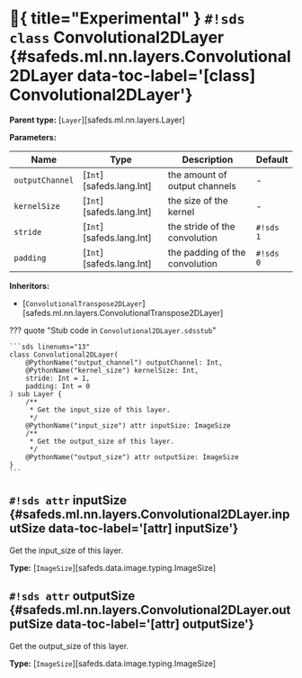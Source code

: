 # :test_tube:{ title="Experimental" } `#!sds class` Convolutional2DLayer {#safeds.ml.nn.layers.Convolutional2DLayer data-toc-label='[class] Convolutional2DLayer'}

**Parent type:** [`Layer`][safeds.ml.nn.layers.Layer]

**Parameters:**

| Name | Type | Description | Default |
|------|------|-------------|---------|
| `outputChannel` | [`Int`][safeds.lang.Int] | the amount of output channels | - |
| `kernelSize` | [`Int`][safeds.lang.Int] | the size of the kernel | - |
| `stride` | [`Int`][safeds.lang.Int] | the stride of the convolution | `#!sds 1` |
| `padding` | [`Int`][safeds.lang.Int] | the padding of the convolution | `#!sds 0` |

**Inheritors:**

- [`ConvolutionalTranspose2DLayer`][safeds.ml.nn.layers.ConvolutionalTranspose2DLayer]

??? quote "Stub code in `Convolutional2DLayer.sdsstub`"

    ```sds linenums="13"
    class Convolutional2DLayer(
        @PythonName("output_channel") outputChannel: Int,
        @PythonName("kernel_size") kernelSize: Int,
        stride: Int = 1,
        padding: Int = 0
    ) sub Layer {
        /**
         * Get the input_size of this layer.
         */
        @PythonName("input_size") attr inputSize: ImageSize
        /**
         * Get the output_size of this layer.
         */
        @PythonName("output_size") attr outputSize: ImageSize
    }
    ```

## `#!sds attr` inputSize {#safeds.ml.nn.layers.Convolutional2DLayer.inputSize data-toc-label='[attr] inputSize'}

Get the input_size of this layer.

**Type:** [`ImageSize`][safeds.data.image.typing.ImageSize]

## `#!sds attr` outputSize {#safeds.ml.nn.layers.Convolutional2DLayer.outputSize data-toc-label='[attr] outputSize'}

Get the output_size of this layer.

**Type:** [`ImageSize`][safeds.data.image.typing.ImageSize]
